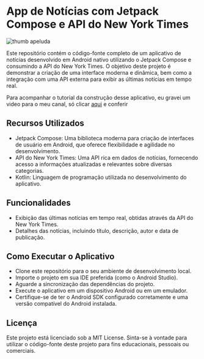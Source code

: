 # App de Notícias com Jetpack Compose e API do New York Times
![thumb apeluda](https://github.com/BrooitsFeiskJR/news-app-jetpack-compose-yt/assets/100232576/e7f17329-762b-42cd-b012-b407633eefc8)

Este repositório contém o código-fonte completo de um aplicativo de notícias desenvolvido em Android nativo utilizando o Jetpack Compose e consumindo a API do New York Times. O objetivo deste projeto é demonstrar a criação de uma interface moderna e dinâmica, bem como a integração com uma API externa para exibir as últimas notícias em tempo real. 

Para acompanhar o tutorial da construção desse aplicativo, eu gravei um video para o meu canal, só clicar [aqui](https://youtu.be/cFmj3j048bk) e conferir

## Recursos Utilizados
- Jetpack Compose: Uma biblioteca moderna para criação de interfaces de usuário em Android, que oferece flexibilidade e agilidade no desenvolvimento.
- API do New York Times: Uma API rica em dados de notícias, fornecendo acesso a informações atualizadas e relevantes sobre diversas categorias.
- Kotlin: Linguagem de programação utilizada no desenvolvimento do aplicativo.

## Funcionalidades
- Exibição das últimas notícias em tempo real, obtidas através da API do New York Times.
- Detalhes das notícias, incluindo título, descrição, autor e data de publicação.

## Como Executar o Aplicativo
- Clone este repositório para o seu ambiente de desenvolvimento local.
- Importe o projeto em sua IDE preferida (como o Android Studio).
- Aguarde a sincronização das dependências do projeto.
- Execute o aplicativo em um dispositivo Android ou em um emulador.
- Certifique-se de ter o Android SDK configurado corretamente e uma versão compatível do Android instalada.


## Licença
Este projeto está licenciado sob a MIT License. Sinta-se à vontade para utilizar o código-fonte deste projeto para fins educacionais, pessoais ou comerciais.
